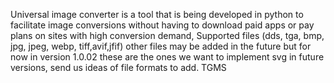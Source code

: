 Universal image converter is a tool that is being developed in python to facilitate image conversions without having to download paid apps or pay plans on sites with high conversion demand, Supported files (dds, tga, bmp, jpg, jpeg, webp, tiff,avif,jfif) other files may be added in the future but for now in version 1.0.02 these are the ones we want to implement svg in future versions, send us ideas of file formats to add. TGMS
